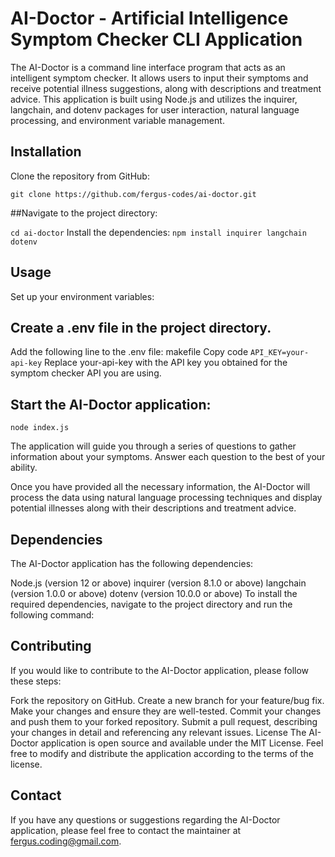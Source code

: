 # AI-Doctor - Artificial Intelligence Symptom Checker CLI Application
The AI-Doctor is a command line interface program that acts as an intelligent symptom checker. It allows users to input their symptoms and receive potential illness suggestions, along with descriptions and treatment advice. This application is built using Node.js and utilizes the inquirer, langchain, and dotenv packages for user interaction, natural language processing, and environment variable management.

## Installation
Clone the repository from GitHub:
```
git clone https://github.com/fergus-codes/ai-doctor.git
```

##Navigate to the project directory:

```cd ai-doctor```
Install the dependencies:
```npm install inquirer langchain dotenv```

## Usage
Set up your environment variables:

## Create a .env file in the project directory.
Add the following line to the .env file:
makefile
Copy code
```API_KEY=your-api-key```
Replace your-api-key with the API key you obtained for the symptom checker API you are using.

## Start the AI-Doctor application:
```node index.js```

The application will guide you through a series of questions to gather information about your symptoms. Answer each question to the best of your ability.

Once you have provided all the necessary information, the AI-Doctor will process the data using natural language processing techniques and display potential illnesses along with their descriptions and treatment advice.

## Dependencies
The AI-Doctor application has the following dependencies:

Node.js (version 12 or above)
inquirer (version 8.1.0 or above)
langchain (version 1.0.0 or above)
dotenv (version 10.0.0 or above)
To install the required dependencies, navigate to the project directory and run the following command:

## Contributing
If you would like to contribute to the AI-Doctor application, please follow these steps:

Fork the repository on GitHub.
Create a new branch for your feature/bug fix.
Make your changes and ensure they are well-tested.
Commit your changes and push them to your forked repository.
Submit a pull request, describing your changes in detail and referencing any relevant issues.
License
The AI-Doctor application is open source and available under the MIT License. Feel free to modify and distribute the application according to the terms of the license.

## Contact
If you have any questions or suggestions regarding the AI-Doctor application, please feel free to contact the maintainer at fergus.coding@gmail.com.
